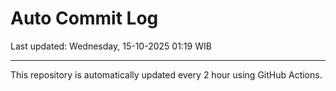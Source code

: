 # Auto Commit Log

Last updated: Wednesday, 15-10-2025 01:19 WIB

---

This repository is automatically updated every 2 hour using GitHub Actions.
